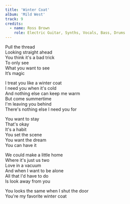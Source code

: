```yaml
---
title: 'Winter Coat'
album: 'Mild West'
track: 9
credits:
  - name: Ross Brown
    role: Electric Guitar, Synths, Vocals, Bass, Drums
---
```


Pull the thread  
Looking straight ahead  
You think it's a bad trick  
To only see  
What you want to see  
It’s magic

I treat you like a winter coat  
I need you when it's cold  
And nothing else can keep me warm  
But come summertime  
I'm leaving you behind  
There's nothing else I need you for

You want to stay  
That's okay  
It's a habit  
You set the scene  
You want the dream  
You can have it

We could make a little home  
Where it's just us two  
Love in a vacuum  
And when I want to be alone  
All that I'd have to do  
Is look away from you

You looks the same when I shut the door  
You're my favorite winter coat
